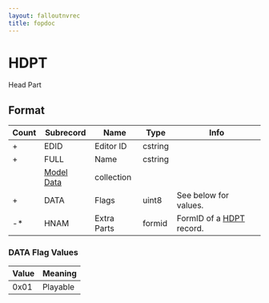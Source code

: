 ```yaml
---
layout: falloutnvrec
title: fopdoc
---
```

HDPT
====

Head Part

## Format

Count | Subrecord | Name | Type | Info
------|-------|------|------|-----
+ | EDID | Editor ID | cstring |
+ | FULL | Name | cstring |
 | | [Model Data](Subrecords/Model.html) | collection |
+ | DATA | Flags | uint8 | See below for values.
-* | HNAM | Extra Parts | formid | FormID of a [HDPT](HDPT.html) record.


### DATA Flag Values

Value | Meaning
------|--------
0x01 | Playable
